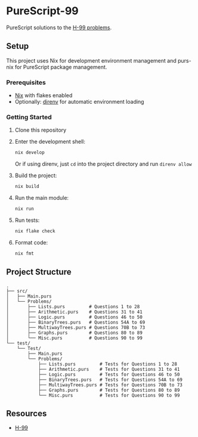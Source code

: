 # PureScript-99

PureScript solutions to the [H-99 problems](https://wiki.haskell.org/H-99:_Ninety-Nine_Haskell_Problems).

## Setup

This project uses Nix for development environment management and purs-nix for PureScript package management.

### Prerequisites

- [Nix](https://github.com/NixOS/nix) with flakes enabled
- Optionally: [direnv](https://github.com/direnv/direnv) for automatic environment loading

### Getting Started

1. Clone this repository
2. Enter the development shell:
   ```bash
   nix develop
   ```
   Or if using direnv, just `cd` into the project directory and run `direnv allow`

3. Build the project:
   ```bash
   nix build
   ```

4. Run the main module:
   ```bash
   nix run
   ```

5. Run tests:
   ```bash
   nix flake check
   ```

6. Format code:
   ```bash
   nix fmt
   ```

## Project Structure

```
.
├── src/
│   ├── Main.purs
│   └── Problems/
│       ├── Lists.purs         # Questions 1 to 28
│       ├── Arithmetic.purs    # Questions 31 to 41
│       ├── Logic.purs         # Questions 46 to 50
│       ├── BinaryTrees.purs   # Questions 54A to 69
│       ├── MultiwayTrees.purs # Questions 70B to 73
│       ├── Graphs.purs        # Questions 80 to 89
│       └── Misc.purs          # Questions 90 to 99
└── test/
    └── Test/
        ├── Main.purs
        └── Problems/
            ├── Lists.purs         # Tests for Questions 1 to 28
            ├── Arithmetic.purs    # Tests for Questions 31 to 41
            ├── Logic.purs         # Tests for Questions 46 to 50
            ├── BinaryTrees.purs   # Tests for Questions 54A to 69
            ├── MultiwayTrees.purs # Tests for Questions 70B to 73
            ├── Graphs.purs        # Tests for Questions 80 to 89
            └── Misc.purs          # Tests for Questions 90 to 99
```

## Resources
- [H-99](https://wiki.haskell.org/H-99:_Ninety-Nine_Haskell_Problems)
